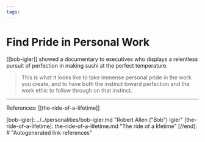 ```yaml
--- 
tags:
---
```


# Find Pride in Personal Work

[[bob-igler]] showed a documentary to executives who displays a relentless pursuit of perfection in making sushi at the perfect temperature. 

> This is what it looks like to take immense personal pride in the work you create, and to have both the instinct toward perfection and the work ethic to follow through on that instinct.


---
References:
[[the-ride-of-a-lifetime]]

[//begin]: # "Autogenerated link references for markdown compatibility"
[bob-igler]: ../../personalities/bob-igler.md "Robert Allen ("Bob") Igler"
[the-ride-of-a-lifetime]: the-ride-of-a-lifetime.md "The ride of a lifetime"
[//end]: # "Autogenerated link references"